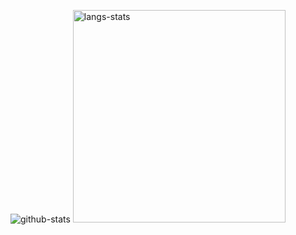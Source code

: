![github-stats](https://github-readme-stats.vercel.app/api?username=F-loat&show_icons=true&line_height=24&hide_title=true)
<img src="https://github-readme-stats.vercel.app/api/top-langs/?username=F-loat&layout=compact" alt="langs-stats" width="340px" />
